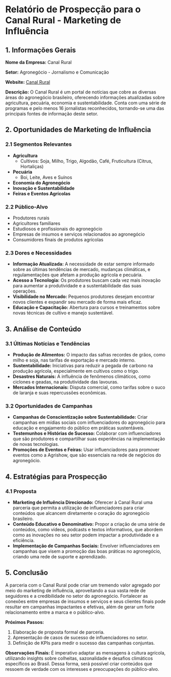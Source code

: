 # Relatório de Prospecção para o Canal Rural - Marketing de Influência

## 1. Informações Gerais

**Nome da Empresa:**
Canal Rural

**Setor:**
Agronegócio - Jornalismo e Comunicação

**Website:**
[Canal Rural](https://www.canalrural.com.br)

**Descrição:**
O Canal Rural é um portal de notícias que cobre as diversas áreas do agronegócio brasileiro, oferecendo informações atualizadas sobre agricultura, pecuária, economia e sustentabilidade. Conta com uma série de programas e pelo menos 16 jornalistas reconhecidos, tornando-se uma das principais fontes de informação deste setor.

## 2. Oportunidades de Marketing de Influência

### 2.1 Segmentos Relevantes
- **Agricultura**
  - Cultivos: Soja, Milho, Trigo, Algodão, Café, Fruticultura (Citrus, Hortaliças)
- **Pecuária**
  - Boi, Leite, Aves e Suínos
- **Economia do Agronegócio**
- **Inovação e Sustentabilidade**
- **Feiras e Eventos Agrícolas**

### 2.2 Público-Alvo
- Produtores rurais
- Agricultores familiares
- Estudiosos e profissionais do agronegócio
- Empresas de insumos e serviços relacionados ao agronegócio
- Consumidores finais de produtos agrícolas

### 2.3 Dores e Necessidades
- **Informação Atualizada:** A necessidade de estar sempre informado sobre as últimas tendências de mercado, mudanças climáticas, e regulamentações que afetam a produção agrícola e pecuária.
- **Acesso a Tecnologia:** Os produtores buscam cada vez mais inovação para aumentar a produtividade e a sustentabilidade das suas operações.
- **Visibilidade no Mercado:** Pequenos produtores desejam encontrar novos clientes e expandir seu mercado de forma mais eficaz.
- **Educação e Capacitação:** Abertura para cursos e treinamentos sobre novas técnicas de cultivo e manejo sustentável.

## 3. Análise de Conteúdo

### 3.1 Últimas Notícias e Tendências
- **Produção de Alimentos:** O impacto das safras recordes de grãos, como milho e soja, nas tarifas de exportação e mercado interno.
- **Sustentabilidade:** Iniciativas para reduzir a pegada de carbono na produção agrícola, especialmente em cultivos como o trigo.
- **Desastres Naturais:** A influência de fenômenos climáticos, como ciclones e geadas, na produtividade das lavouras.
- **Mercados Internacionais:** Disputa comercial, como tarifas sobre o suco de laranja e suas repercussões econômicas.

### 3.2 Oportunidades de Campanhas
- **Campanhas de Conscientização sobre Sustentabilidade:** Criar campanhas em mídias sociais com influenciadores do agronegócio para educação e engajamento do público em práticas sustentáveis.
- **Testemunhos e Histórias de Sucesso:** Colaborar com influenciadores que são produtores e compartilhar suas experiências na implementação de novas tecnologias.
- **Promoções de Eventos e Feiras:** Usar influenciadores para promover eventos como a Agrishow, que são essenciais na rede de negócios do agronegócio.

## 4. Estratégias para Prospecção

### 4.1 Proposta
- **Marketing de Influência Direcionado:** Oferecer à Canal Rural uma parceria que permita a utilização de influenciadores para criar conteúdos que alcancem diretamente o coração do agronegócio brasileiro.
- **Conteúdo Educativo e Denominativo:** Propor a criação de uma série de conteúdos, como vídeos, podcasts e textos informativos, que abordem como as inovações no seu setor podem impactar a produtividade e a eficiência.
- **Implementação de Campanhas Sociais:** Envolver influenciadores em campanhas que visem a promoção das boas práticas no agronegócio, criando uma rede de suporte e aprendizado.

## 5. Conclusão

A parceria com o Canal Rural pode criar um tremendo valor agregado por meio do marketing de influência, aproveitando a sua vasta rede de seguidores e a credibilidade no setor do agronegócio. Fortalecer as conexões entre empresas de insumos e serviços e seus clientes finais pode resultar em campanhas impactantes e efetivas, além de gerar um forte relacionamento entre a marca e o público-alvo.

**Próximos Passos:**
1. Elaboração de proposta formal de parceria.
2. Apresentação de casos de sucesso de influenciadores no setor.
3. Definição de KPIs para medir o sucesso das campanhas conjuntas. 

**Observações Finais:**
É imperativo adaptar as mensagens à cultura agrícola, utilizando insights sobre colheitas, sazonalidade e desafios climáticos específicos ao Brasil. Dessa forma, será possível criar conteúdos que ressoem de verdade com os interesses e preocupações do público-alvo.